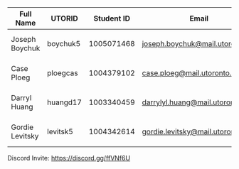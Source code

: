 | Full Name         | UTORID	| Student ID    | Email                             | Best way to Contact   |
| ----------------- | --------- | ------------- | --------------------------------- | --------------------- |
| Joseph Boychuk    | boychuk5  | 1005071468    | joseph.boychuk@mail.utoronto.ca   | Phone: (647)-636-0931 |
| Case Ploeg        | ploegcas  | 1004379102    | case.ploeg@mail.utoronto.ca       | Phone: (705)-795-8015 |
| Darryl Huang      | huangd17  | 1003340459    | darrylyl.huang@mail.utoronto.ca   | Phone: (416)-389-0996 |
| Gordie Levitsky   | levitsk5  | 1004342614    | gordie.levitsky@mail.utoronto.ca  | Phone: (647)-654-9449 |
Discord Invite: https://discord.gg/ffVNf6U

